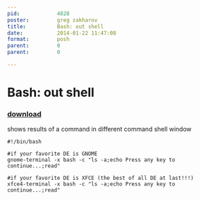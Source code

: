 ```yaml
---
pid:            4828
poster:         greg zakharov
title:          Bash: out shell
date:           2014-01-22 11:47:08
format:         posh
parent:         0
parent:         0

---
```


# Bash: out shell

### [download](4828.ps1)

shows results of a command in different command shell window

```posh
#!/bin/bash

#if your favorite DE is GNOME
gnome-terminal -x bash -c "ls -a;echo Press any key to continue...;read"

#if your favorite DE is XFCE (the best of all DE at last!!!)
xfce4-terminal -x bash -c "ls -a;echo Press any key to continue...;read"
```
